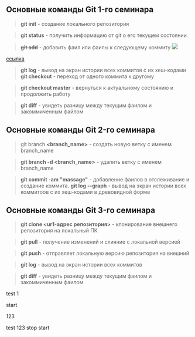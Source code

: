 ## Основные команды Git 1-го семинара

> **git init** - создание локального репозитория

> **git status** - получить информацию от git о его текущем состоянии

> ~~**git add**~~ - добавить фаил или фаилы к следующему коммиту
![](fonstola.ru_95182.jpg)

[cсылка](https://yandex.ru/images/search?pos=0&img_url=http%3A%2F%2Ffikiwiki.com%2Fuploads%2Fposts%2F2022-02%2F1644918620_17-fikiwiki-com-p-krasivie-kartinki-visokogo-razresheniya-19.jpg&text=%D0%BA%D0%B0%D1%80%D1%82%D0%B8%D0%BD%D0%BA%D0%B8&lr=213&rpt=simage&source=serp)
> **git log** - вывод на экран истории всех коммитов с их хеш-кодами
> **git checkout** - переход от одного коммита к другому

> **git checkout master** - вернуться к актуальному состоянию и продолжить работу

> **git diff** - увидеть разницу между текущим фаилом и закоммиченным файлом

## Основные команды Git 2-го семинара

> git branch **<branch_name>** - создать новую ветку с именем branch_name

> **git branch -d <branch_name>** - удалить ветку с именем branch_name





> **git commit -am "massage"** - добавление фаилов в отслеживание и создание коммита.
> **git log --graph** - вывод на экран истории всех коммитоов с их хеш-кодами в древовидной форме

## Основные команды Git 3-го семинара

> **git clone <ur1-адрес репозитория>** - клонирование внешнего репозитория на локальный ПК

> **git pull** - получение изменений и слияние с локальной версией

> **git push** - отправляет локальную версию репозитория на внешний

> **git log** - вывод на экран истории всех коммитов

> **git diff** - увидеть разницу между текущим фаилом и закоммиченным фаилом

test 1

start

123

test
123
stop
start